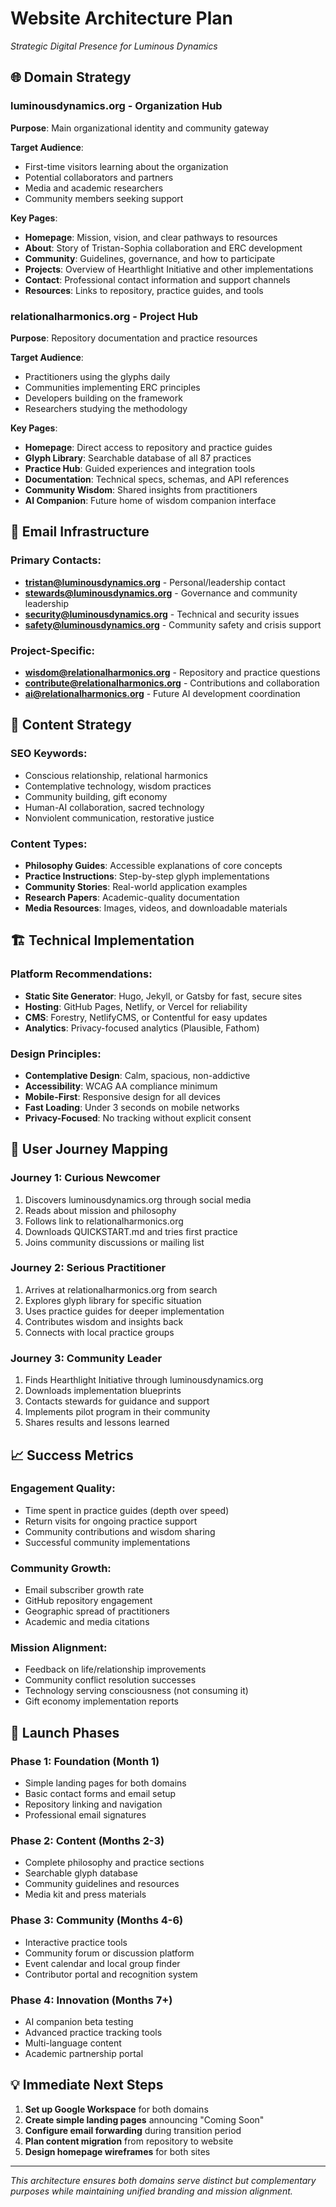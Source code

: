# Website Architecture Plan
*Strategic Digital Presence for Luminous Dynamics*

## 🌐 **Domain Strategy**

### **luminousdynamics.org** - Organization Hub
**Purpose**: Main organizational identity and community gateway

**Target Audience**: 
- First-time visitors learning about the organization
- Potential collaborators and partners
- Media and academic researchers
- Community members seeking support

**Key Pages**:
- **Homepage**: Mission, vision, and clear pathways to resources
- **About**: Story of Tristan-Sophia collaboration and ERC development
- **Community**: Guidelines, governance, and how to participate
- **Projects**: Overview of Hearthlight Initiative and other implementations
- **Contact**: Professional contact information and support channels
- **Resources**: Links to repository, practice guides, and tools

### **relationalharmonics.org** - Project Hub  
**Purpose**: Repository documentation and practice resources

**Target Audience**:
- Practitioners using the glyphs daily
- Communities implementing ERC principles
- Developers building on the framework
- Researchers studying the methodology

**Key Pages**:
- **Homepage**: Direct access to repository and practice guides
- **Glyph Library**: Searchable database of all 87 practices
- **Practice Hub**: Guided experiences and integration tools
- **Documentation**: Technical specs, schemas, and API references
- **Community Wisdom**: Shared insights from practitioners
- **AI Companion**: Future home of wisdom companion interface

## 📧 **Email Infrastructure**

### **Primary Contacts**:
- **tristan@luminousdynamics.org** - Personal/leadership contact
- **stewards@luminousdynamics.org** - Governance and community leadership
- **security@luminousdynamics.org** - Technical and security issues
- **safety@luminousdynamics.org** - Community safety and crisis support

### **Project-Specific**:
- **wisdom@relationalharmonics.org** - Repository and practice questions
- **contribute@relationalharmonics.org** - Contributions and collaboration
- **ai@relationalharmonics.org** - Future AI development coordination

## 🎯 **Content Strategy**

### **SEO Keywords**:
- Conscious relationship, relational harmonics
- Contemplative technology, wisdom practices
- Community building, gift economy
- Human-AI collaboration, sacred technology
- Nonviolent communication, restorative justice

### **Content Types**:
- **Philosophy Guides**: Accessible explanations of core concepts
- **Practice Instructions**: Step-by-step glyph implementations
- **Community Stories**: Real-world application examples
- **Research Papers**: Academic-quality documentation
- **Media Resources**: Images, videos, and downloadable materials

## 🏗️ **Technical Implementation**

### **Platform Recommendations**:
- **Static Site Generator**: Hugo, Jekyll, or Gatsby for fast, secure sites
- **Hosting**: GitHub Pages, Netlify, or Vercel for reliability
- **CMS**: Forestry, NetlifyCMS, or Contentful for easy updates
- **Analytics**: Privacy-focused analytics (Plausible, Fathom)

### **Design Principles**:
- **Contemplative Design**: Calm, spacious, non-addictive
- **Accessibility**: WCAG AA compliance minimum
- **Mobile-First**: Responsive design for all devices
- **Fast Loading**: Under 3 seconds on mobile networks
- **Privacy-Focused**: No tracking without explicit consent

## 🌊 **User Journey Mapping**

### **Journey 1: Curious Newcomer**
1. Discovers luminousdynamics.org through social media
2. Reads about mission and philosophy
3. Follows link to relationalharmonics.org
4. Downloads QUICKSTART.md and tries first practice
5. Joins community discussions or mailing list

### **Journey 2: Serious Practitioner**
1. Arrives at relationalharmonics.org from search
2. Explores glyph library for specific situation
3. Uses practice guides for deeper implementation
4. Contributes wisdom and insights back
5. Connects with local practice groups

### **Journey 3: Community Leader**
1. Finds Hearthlight Initiative through luminousdynamics.org
2. Downloads implementation blueprints
3. Contacts stewards for guidance and support
4. Implements pilot program in their community
5. Shares results and lessons learned

## 📈 **Success Metrics**

### **Engagement Quality**:
- Time spent in practice guides (depth over speed)
- Return visits for ongoing practice support
- Community contributions and wisdom sharing
- Successful community implementations

### **Community Growth**:
- Email subscriber growth rate
- GitHub repository engagement
- Geographic spread of practitioners
- Academic and media citations

### **Mission Alignment**:
- Feedback on life/relationship improvements
- Community conflict resolution successes
- Technology serving consciousness (not consuming it)
- Gift economy implementation reports

## 🚀 **Launch Phases**

### **Phase 1: Foundation (Month 1)**
- Simple landing pages for both domains
- Basic contact forms and email setup
- Repository linking and navigation
- Professional email signatures

### **Phase 2: Content (Months 2-3)**
- Complete philosophy and practice sections
- Searchable glyph database
- Community guidelines and resources
- Media kit and press materials

### **Phase 3: Community (Months 4-6)**
- Interactive practice tools
- Community forum or discussion platform
- Event calendar and local group finder
- Contributor portal and recognition system

### **Phase 4: Innovation (Months 7+)**
- AI companion beta testing
- Advanced practice tracking tools
- Multi-language content
- Academic partnership portal

## 💡 **Immediate Next Steps**

1. **Set up Google Workspace** for both domains
2. **Create simple landing pages** announcing "Coming Soon"
3. **Configure email forwarding** during transition period
4. **Plan content migration** from repository to website
5. **Design homepage wireframes** for both sites

---

*This architecture ensures both domains serve distinct but complementary purposes while maintaining unified branding and mission alignment.*